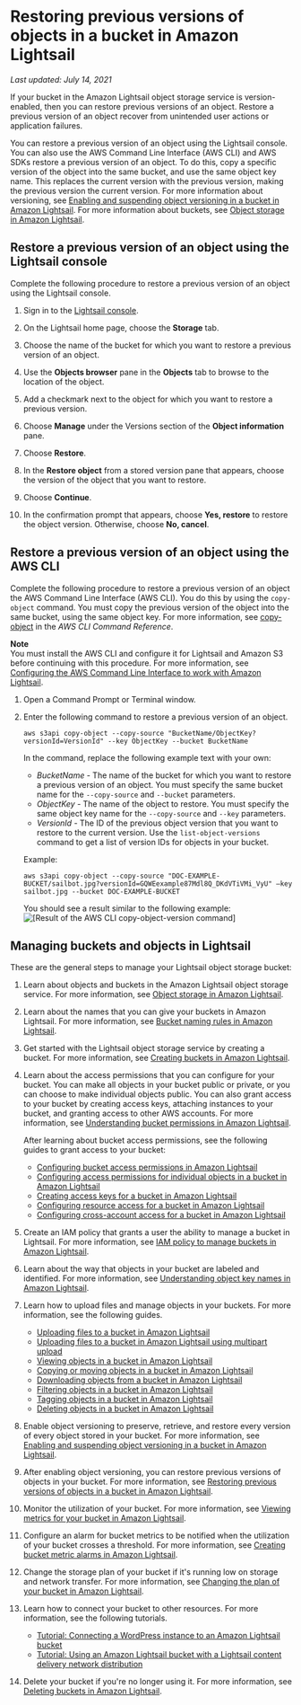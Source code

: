 # Restoring previous versions of objects in a bucket in Amazon Lightsail<a name="amazon-lightsail-restoring-bucket-object-versions"></a>

 *Last updated: July 14, 2021* 

If your bucket in the Amazon Lightsail object storage service is version\-enabled, then you can restore previous versions of an object\. Restore a previous version of an object recover from unintended user actions or application failures\.

You can restore a previous version of an object using the Lightsail console\. You can also use the AWS Command Line Interface \(AWS CLI\) and AWS SDKs restore a previous version of an object\. To do this, copy a specific version of the object into the same bucket, and use the same object key name\. This replaces the current version with the previous version, making the previous version the current version\. For more information about versioning, see [Enabling and suspending object versioning in a bucket in Amazon Lightsail](amazon-lightsail-managing-bucket-object-versioning.md)\. For more information about buckets, see [Object storage in Amazon Lightsail](buckets-in-amazon-lightsail.md)\.

## Restore a previous version of an object using the Lightsail console<a name="restore-previous-object-version-lightsail-console"></a>

Complete the following procedure to restore a previous version of an object using the Lightsail console\.

1. Sign in to the [Lightsail console](https://lightsail.aws.amazon.com/)\.

1. On the Lightsail home page, choose the **Storage** tab\.

1. Choose the name of the bucket for which you want to restore a previous version of an object\.

1. Use the **Objects browser** pane in the **Objects** tab to browse to the location of the object\.

1. Add a checkmark next to the object for which you want to restore a previous version\.

1. Choose **Manage** under the Versions section of the **Object information** pane\.

1. Choose **Restore**\.

1. In the **Restore object** from a stored version pane that appears, choose the version of the object that you want to restore\.

1. Choose **Continue**\.

1. In the confirmation prompt that appears, choose **Yes, restore** to restore the object version\. Otherwise, choose **No, cancel**\.

## Restore a previous version of an object using the AWS CLI<a name="restore-previous-object-version-aws-cli"></a>

Complete the following procedure to restore a previous version of an object the AWS Command Line Interface \(AWS CLI\)\. You do this by using the `copy-object` command\. You must copy the previous version of the object into the same bucket, using the same object key\. For more information, see [copy\-object](https://docs.aws.amazon.com/cli/latest/reference/s3api/copy-object.html) in the *AWS CLI Command Reference*\.

**Note**  
You must install the AWS CLI and configure it for Lightsail and Amazon S3 before continuing with this procedure\. For more information, see [Configuring the AWS Command Line Interface to work with Amazon Lightsail](lightsail-how-to-set-up-and-configure-aws-cli.md)\.

1. Open a Command Prompt or Terminal window\.

1. Enter the following command to restore a previous version of an object\.

   ```
   aws s3api copy-object --copy-source "BucketName/ObjectKey?versionId=VersionId" --key ObjectKey --bucket BucketName
   ```

   In the command, replace the following example text with your own:
   + *BucketName* \- The name of the bucket for which you want to restore a previous version of an object\. You must specify the same bucket name for the `--copy-source` and `--bucket` parameters\.
   + *ObjectKey* \- The name of the object to restore\. You must specify the same object key name for the `--copy-source` and `--key` parameters\.
   + *VersionId* \- The ID of the previous object version that you want to restore to the current version\. Use the `list-object-versions` command to get a list of version IDs for objects in your bucket\.

   Example:

   ```
   aws s3api copy-object --copy-source "DOC-EXAMPLE-BUCKET/sailbot.jpg?versionId=GQWEexample87Mdl8Q_DKdVTiVMi_VyU" –key sailbot.jpg --bucket DOC-EXAMPLE-BUCKET
   ```

   You should see a result similar to the following example:  
![\[Result of the AWS CLI copy-object-version command\]](https://d9yljz1nd5001.cloudfront.net/en_us/cdafd3c2a6d9edfefee89eda217b0068/images/amazon-lightsail-s3api-copy-object-version-result.png)

## Managing buckets and objects in Lightsail<a name="restoring-versions-managing-buckets-and-objects"></a>

These are the general steps to manage your Lightsail object storage bucket:

1. Learn about objects and buckets in the Amazon Lightsail object storage service\. For more information, see [Object storage in Amazon Lightsail](buckets-in-amazon-lightsail.md)\.

1. Learn about the names that you can give your buckets in Amazon Lightsail\. For more information, see [Bucket naming rules in Amazon Lightsail](bucket-naming-rules-in-amazon-lightsail.md)\.

1. Get started with the Lightsail object storage service by creating a bucket\. For more information, see [Creating buckets in Amazon Lightsail](amazon-lightsail-creating-buckets.md)\.

1. Learn about the access permissions that you can configure for your bucket\. You can make all objects in your bucket public or private, or you can choose to make individual objects public\. You can also grant access to your bucket by creating access keys, attaching instances to your bucket, and granting access to other AWS accounts\. For more information, see [Understanding bucket permissions in Amazon Lightsail](amazon-lightsail-understanding-bucket-permissions.md)\.

   After learning about bucket access permissions, see the following guides to grant access to your bucket:
   + [Configuring bucket access permissions in Amazon Lightsail](amazon-lightsail-configuring-bucket-permissions.md)
   + [Configuring access permissions for individual objects in a bucket in Amazon Lightsail](amazon-lightsail-configuring-individual-object-access.md)
   + [Creating access keys for a bucket in Amazon Lightsail](amazon-lightsail-creating-bucket-access-keys.md)
   + [Configuring resource access for a bucket in Amazon Lightsail](amazon-lightsail-configuring-bucket-resource-access.md)
   + [Configuring cross\-account access for a bucket in Amazon Lightsail](amazon-lightsail-configuring-bucket-cross-account-access.md)

1. Create an IAM policy that grants a user the ability to manage a bucket in Lightsail\. For more information, see [IAM policy to manage buckets in Amazon Lightsail](amazon-lightsail-bucket-management-policies.md)\.

1. Learn about the way that objects in your bucket are labeled and identified\. For more information, see [Understanding object key names in Amazon Lightsail](understanding-bucket-object-key-names-in-amazon-lightsail.md)\.

1. Learn how to upload files and manage objects in your buckets\. For more information, see the following guides\.
   + [Uploading files to a bucket in Amazon Lightsail](amazon-lightsail-uploading-files-to-a-bucket.md)
   + [Uploading files to a bucket in Amazon Lightsail using multipart upload](amazon-lightsail-uploading-files-to-a-bucket-using-multipart-upload.md)
   + [Viewing objects in a bucket in Amazon Lightsail](amazon-lightsail-viewing-objects-in-a-bucket.md)
   + [Copying or moving objects in a bucket in Amazon Lightsail](amazon-lightsail-copying-moving-bucket-objects.md)
   + [Downloading objects from a bucket in Amazon Lightsail](amazon-lightsail-downloading-bucket-objects.md)
   + [Filtering objects in a bucket in Amazon Lightsail](amazon-lightsail-filtering-bucket-objects.md)
   + [Tagging objects in a bucket in Amazon Lightsail](amazon-lightsail-tagging-bucket-objects.md)
   + [Deleting objects in a bucket in Amazon Lightsail](amazon-lightsail-deleting-bucket-objects.md)

1. Enable object versioning to preserve, retrieve, and restore every version of every object stored in your bucket\. For more information, see [Enabling and suspending object versioning in a bucket in Amazon Lightsail](amazon-lightsail-managing-bucket-object-versioning.md)\.

1. After enabling object versioning, you can restore previous versions of objects in your bucket\. For more information, see [Restoring previous versions of objects in a bucket in Amazon Lightsail](#amazon-lightsail-restoring-bucket-object-versions)\.

1. Monitor the utilization of your bucket\. For more information, see [Viewing metrics for your bucket in Amazon Lightsail](amazon-lightsail-viewing-bucket-metrics.md)\.

1. Configure an alarm for bucket metrics to be notified when the utilization of your bucket crosses a threshold\. For more information, see [Creating bucket metric alarms in Amazon Lightsail](amazon-lightsail-adding-bucket-metric-alarms.md)\.

1. Change the storage plan of your bucket if it's running low on storage and network transfer\. For more information, see [Changing the plan of your bucket in Amazon Lightsail](amazon-lightsail-changing-bucket-plans.md)\.

1. Learn how to connect your bucket to other resources\. For more information, see the following tutorials\.
   + [Tutorial: Connecting a WordPress instance to an Amazon Lightsail bucket](amazon-lightsail-connecting-buckets-to-wordpress.md)
   + [Tutorial: Using an Amazon Lightsail bucket with a Lightsail content delivery network distribution](amazon-lightsail-using-distributions-with-buckets.md)

1. Delete your bucket if you're no longer using it\. For more information, see [Deleting buckets in Amazon Lightsail](amazon-lightsail-deleting-buckets.md)\.